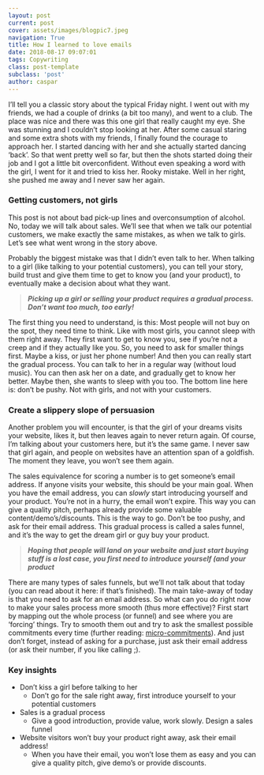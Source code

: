 ```yaml
---
layout: post
current: post
cover: assets/images/blogpic7.jpeg
navigation: True
title: How I learned to love emails
date: 2018-08-17 09:07:01
tags: Copywriting
class: post-template
subclass: 'post'
author: caspar
---
```


I’ll tell you a classic story about the typical Friday night. I went out with my friends, we had a couple of drinks (a bit too many), and went to a club. The place was nice and there was this one girl that really caught my eye. She was stunning and I couldn’t stop looking at her. After some casual staring and some extra shots with my friends, I finally found the courage to approach her. I started dancing with her and she actually started dancing ‘back’. So that went pretty well so far, but then the shots started doing their job and I got a little bit overconfident. Without even speaking a word with the girl, I went for it and tried to kiss her. Rooky mistake. Well in her right, she pushed me away and I never saw her again.


### Getting customers, not girls

This post is not about bad pick-up lines and overconsumption of alcohol. No, today we will talk about sales. We’ll see that when we talk our potential customers, we make exactly the same mistakes, as when we talk to girls. Let’s see what went wrong in the story above.

Probably the biggest mistake was that I didn’t even talk to her. When talking to a girl (like talking to your potential customers), you can tell your story, build trust and give them time to get to know you (and your product), to eventually make a decision about what they want.

<blockquote><i><b>Picking up a girl or selling your product requires a gradual process. Don’t want too much, too early!</b></i></blockquote>

The first thing you need to understand, is this: Most people will not buy on the spot, they need time to think. Like with most girls, you cannot sleep with them right away. They first want to get to know you, see if you’re not a creep and if they actually like you. So, you need to ask for smaller things first. Maybe a kiss, or just her phone number! And then you can really start the gradual process. You can talk to her in a regular way (without loud music). You can then ask her on a date, and gradually get to know her better. Maybe then, she wants to sleep with you too. The bottom line here is: don’t be pushy. Not with girls, and not with your customers.


### Create a slippery slope of persuasion 

Another problem you will encounter, is that the girl of your dreams visits your website, likes it, but then leaves again to never return again. Of course, I’m talking about your customers here, but it’s the same game. I never saw that girl again, and people on websites have an attention span of a goldfish. The moment they leave, you won’t see them again.

The sales equivalence for scoring a number is to get someone’s email address. If anyone visits your website, this should be your main goal. When you have the email address, you can *slowly* start introducing yourself and your product. You’re not in a hurry, the email won’t expire. This way you can give a quality pitch, perhaps already provide some valuable content/demo’s/discounts. This is the way to go. Don’t be too pushy, and ask for their email address. This gradual process is called a sales funnel, and it’s the way to get the dream girl or guy buy your product.

<blockquote><i><b>Hoping that people will land on your website and just start buying stuff is a lost case, you first need to introduce yourself (and your product</b></i></blockquote>

There are many types of sales funnels, but we’ll not talk about that today (you can read about it here: if that’s finished). The main take-away of today is that you need to ask for an email address. So what can you do right now to make your sales process more smooth (thus more effective)? First start by mapping out the whole process (or funnel) and see where you are ‘forcing’ things. Try to smooth them out and try to ask the smallest possible commitments every time (further reading: [micro-commitments](https://www.crazyegg.com/blog/science-of-micro-commitments/)). And just don’t forget, instead of asking for a purchase, just ask their email address (or ask their number, if you like calling ;).

### Key insights
- Don’t kiss a girl before talking to her
  - Don’t go for the sale right away, first introduce yourself to your potential customers
- Sales is a gradual process
  - Give a good introduction, provide value, work slowly. Design a sales funnel
- Website visitors won’t buy your product right away, ask their email address!
  - When you have their email, you won’t lose them as easy and you can give a quality pitch, give demo’s or provide discounts.

